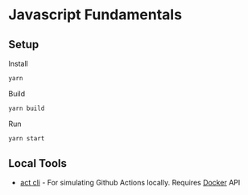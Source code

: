 # Javascript Fundamentals

## Setup

Install

```bash
yarn
```

Build

```bash
yarn build
```

Run

```bash
yarn start
```

## Local Tools

- [act cli](https://github.com/nektos/act) - For simulating Github Actions locally. Requires [Docker](https://docs.docker.com/) API
